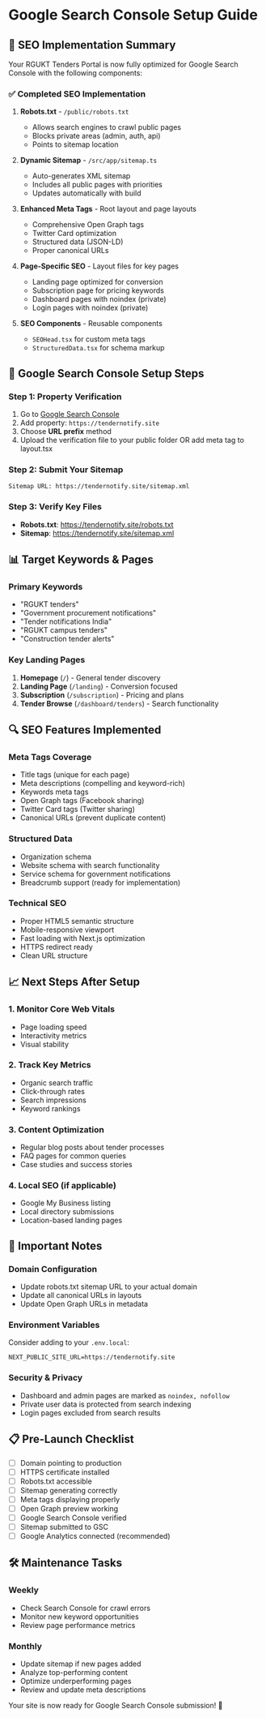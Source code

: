 # Google Search Console Setup Guide

## 🚀 SEO Implementation Summary

Your RGUKT Tenders Portal is now fully optimized for Google Search Console with the following components:

### ✅ Completed SEO Implementation

1. **Robots.txt** - `/public/robots.txt`
   - Allows search engines to crawl public pages
   - Blocks private areas (admin, auth, api)
   - Points to sitemap location

2. **Dynamic Sitemap** - `/src/app/sitemap.ts`
   - Auto-generates XML sitemap
   - Includes all public pages with priorities
   - Updates automatically with build

3. **Enhanced Meta Tags** - Root layout and page layouts
   - Comprehensive Open Graph tags
   - Twitter Card optimization
   - Structured data (JSON-LD)
   - Proper canonical URLs

4. **Page-Specific SEO** - Layout files for key pages
   - Landing page optimized for conversion
   - Subscription page for pricing keywords
   - Dashboard pages with noindex (private)
   - Login pages with noindex (private)

5. **SEO Components** - Reusable components
   - `SEOHead.tsx` for custom meta tags
   - `StructuredData.tsx` for schema markup

## 🎯 Google Search Console Setup Steps

### Step 1: Property Verification
1. Go to [Google Search Console](https://search.google.com/search-console/)
2. Add property: `https://tendernotify.site`
3. Choose **URL prefix** method
4. Upload the verification file to your public folder OR add meta tag to layout.tsx

### Step 2: Submit Your Sitemap
```
Sitemap URL: https://tendernotify.site/sitemap.xml
```

### Step 3: Verify Key Files
- **Robots.txt**: https://tendernotify.site/robots.txt
- **Sitemap**: https://tendernotify.site/sitemap.xml

## 📊 Target Keywords & Pages

### Primary Keywords
- "RGUKT tenders"
- "Government procurement notifications"
- "Tender notifications India"
- "RGUKT campus tenders"
- "Construction tender alerts"

### Key Landing Pages
1. **Homepage** (`/`) - General tender discovery
2. **Landing Page** (`/landing`) - Conversion focused
3. **Subscription** (`/subscription`) - Pricing and plans
4. **Tender Browse** (`/dashboard/tenders`) - Search functionality

## 🔍 SEO Features Implemented

### Meta Tags Coverage
- Title tags (unique for each page)
- Meta descriptions (compelling and keyword-rich)
- Keywords meta tags
- Open Graph tags (Facebook sharing)
- Twitter Card tags (Twitter sharing)
- Canonical URLs (prevent duplicate content)

### Structured Data
- Organization schema
- Website schema with search functionality
- Service schema for government notifications
- Breadcrumb support (ready for implementation)

### Technical SEO
- Proper HTML5 semantic structure
- Mobile-responsive viewport
- Fast loading with Next.js optimization
- HTTPS redirect ready
- Clean URL structure

## 📈 Next Steps After Setup

### 1. Monitor Core Web Vitals
- Page loading speed
- Interactivity metrics
- Visual stability

### 2. Track Key Metrics
- Organic search traffic
- Click-through rates
- Search impressions
- Keyword rankings

### 3. Content Optimization
- Regular blog posts about tender processes
- FAQ pages for common queries
- Case studies and success stories

### 4. Local SEO (if applicable)
- Google My Business listing
- Local directory submissions
- Location-based landing pages

## 🚨 Important Notes

### Domain Configuration
- Update robots.txt sitemap URL to your actual domain
- Update all canonical URLs in layouts
- Update Open Graph URLs in metadata

### Environment Variables
Consider adding to your `.env.local`:
```
NEXT_PUBLIC_SITE_URL=https://tendernotify.site
```

### Security & Privacy
- Dashboard and admin pages are marked as `noindex, nofollow`
- Private user data is protected from search indexing
- Login pages excluded from search results

## 📋 Pre-Launch Checklist

- [ ] Domain pointing to production
- [ ] HTTPS certificate installed
- [ ] Robots.txt accessible
- [ ] Sitemap generating correctly
- [ ] Meta tags displaying properly
- [ ] Open Graph preview working
- [ ] Google Search Console verified
- [ ] Sitemap submitted to GSC
- [ ] Google Analytics connected (recommended)

## 🛠 Maintenance Tasks

### Weekly
- Check Search Console for crawl errors
- Monitor new keyword opportunities
- Review page performance metrics

### Monthly
- Update sitemap if new pages added
- Analyze top-performing content
- Optimize underperforming pages
- Review and update meta descriptions

Your site is now ready for Google Search Console submission! 🎉